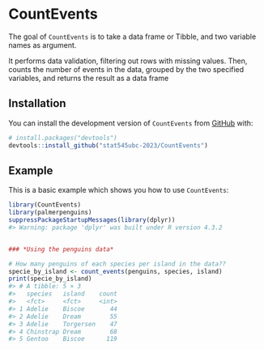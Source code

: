 
<!-- README.md is generated from README.Rmd. Please edit that file -->

# CountEvents

The goal of `CountEvents` is to take a data frame or Tibble, and two
variable names as argument.

It performs data validation, filtering out rows with missing values.
Then, counts the number of events in the data, grouped by the two
specified variables, and returns the result as a data frame

## Installation

You can install the development version of `CountEvents` from
[GitHub](https://github.com/) with:

``` r
# install.packages("devtools")
devtools::install_github("stat545ubc-2023/CountEvents")
```

## Example

This is a basic example which shows you how to use `CountEvents`:

``` r
library(CountEvents)
library(palmerpenguins)
suppressPackageStartupMessages(library(dplyr))
#> Warning: package 'dplyr' was built under R version 4.3.2


### *Using the penguins data*

# How many penguins of each species per island in the data??
specie_by_island <- count_events(penguins, species, island)
print(specie_by_island)
#> # A tibble: 5 × 3
#>   species   island    count
#>   <fct>     <fct>     <int>
#> 1 Adelie    Biscoe       44
#> 2 Adelie    Dream        55
#> 3 Adelie    Torgersen    47
#> 4 Chinstrap Dream        68
#> 5 Gentoo    Biscoe      119
```
